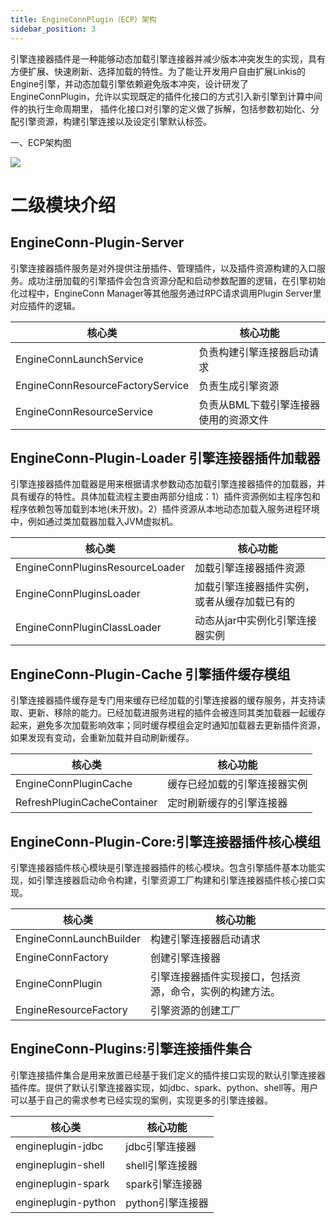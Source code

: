 ```yaml
---
title: EngineConnPlugin（ECP）架构
sidebar_position: 3
---
```


引擎连接器插件是一种能够动态加载引擎连接器并减少版本冲突发生的实现，具有方便扩展、快速刷新、选择加载的特性。为了能让开发用户自由扩展Linkis的Engine引擎，并动态加载引擎依赖避免版本冲突，设计研发了EngineConnPlugin，允许以实现既定的插件化接口的方式引入新引擎到计算中间件的执行生命周期里，
插件化接口对引擎的定义做了拆解，包括参数初始化、分配引擎资源，构建引擎连接以及设定引擎默认标签。

一、ECP架构图

![](/Images-zh/Architecture/linkis-engineConnPlugin-01.png)

二级模块介绍
==============

EngineConn-Plugin-Server
------------------------

引擎连接器插件服务是对外提供注册插件、管理插件，以及插件资源构建的入口服务。成功注册加载的引擎插件会包含资源分配和启动参数配置的逻辑，在引擎初始化过程中，EngineConn
Manager等其他服务通过RPC请求调用Plugin Server里对应插件的逻辑。

| 核心类                           | 核心功能                              |
|----------------------------------|---------------------------------------|
| EngineConnLaunchService          | 负责构建引擎连接器启动请求            |
| EngineConnResourceFactoryService | 负责生成引擎资源                      |
| EngineConnResourceService        | 负责从BML下载引擎连接器使用的资源文件 |

EngineConn-Plugin-Loader 引擎连接器插件加载器
---------------------------------------

引擎连接器插件加载器是用来根据请求参数动态加载引擎连接器插件的加载器，并具有缓存的特性。具体加载流程主要由两部分组成：1）插件资源例如主程序包和程序依赖包等加载到本地(未开放)。2）插件资源从本地动态加载入服务进程环境中，例如通过类加载器加载入JVM虚拟机。

| 核心类                          | 核心功能                                     |
|---------------------------------|----------------------------------------------|
| EngineConnPluginsResourceLoader | 加载引擎连接器插件资源                       |
| EngineConnPluginsLoader         | 加载引擎连接器插件实例，或者从缓存加载已有的 |
| EngineConnPluginClassLoader     | 动态从jar中实例化引擎连接器实例              |

EngineConn-Plugin-Cache 引擎插件缓存模组
----------------------------------------

引擎连接器插件缓存是专门用来缓存已经加载的引擎连接器的缓存服务，并支持读取、更新、移除的能力。已经加载进服务进程的插件会被连同其类加载器一起缓存起来，避免多次加载影响效率；同时缓存模组会定时通知加载器去更新插件资源，如果发现有变动，会重新加载并自动刷新缓存。

| 核心类                      | 核心功能                     |
|-----------------------------|------------------------------|
| EngineConnPluginCache       | 缓存已经加载的引擎连接器实例 |
| RefreshPluginCacheContainer | 定时刷新缓存的引擎连接器     |

EngineConn-Plugin-Core:引擎连接器插件核心模组
---------------------------------------------

引擎连接器插件核心模块是引擎连接器插件的核心模块。包含引擎插件基本功能实现，如引擎连接器启动命令构建，引擎资源工厂构建和引擎连接器插件核心接口实现。

| 核心类                  | 核心功能                                                 |
|-------------------------|----------------------------------------------------------|
| EngineConnLaunchBuilder | 构建引擎连接器启动请求                                   |
| EngineConnFactory       | 创建引擎连接器                                           |
| EngineConnPlugin        | 引擎连接器插件实现接口，包括资源，命令，实例的构建方法。 |
| EngineResourceFactory   | 引擎资源的创建工厂                                       |

EngineConn-Plugins:引擎连接插件集合
-----------------------------------

引擎连接插件集合是用来放置已经基于我们定义的插件接口实现的默认引擎连接器插件库。提供了默认引擎连接器实现，如jdbc、spark、python、shell等。用户可以基于自己的需求参考已经实现的案例，实现更多的引擎连接器。

| 核心类              | 核心功能         |
|---------------------|------------------|
| engineplugin-jdbc   | jdbc引擎连接器   |
| engineplugin-shell  | shell引擎连接器  |
| engineplugin-spark  | spark引擎连接器  |
| engineplugin-python | python引擎连接器 |
